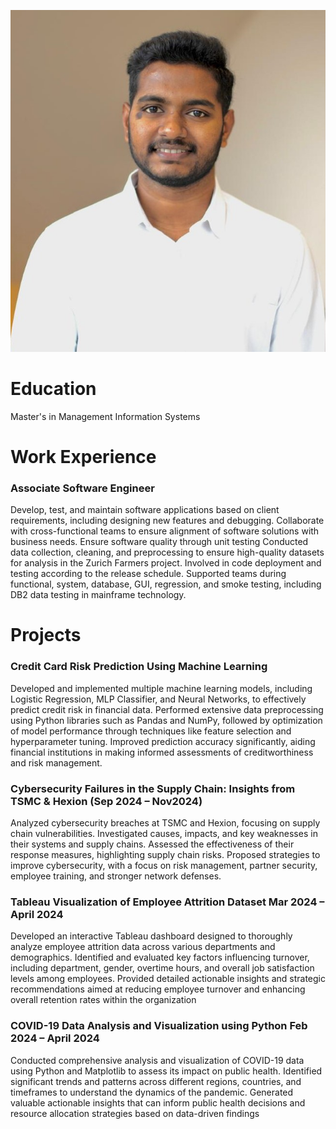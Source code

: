 ![](https://github.com/pcsubhashv/Purna-Chandra-Subhash-Veeravalli/blob/main/images/edited%20one.jpeg)
# Education
Master's in Management Information Systems

# Work Experience
### Associate Software Engineer
Develop, test, and maintain software applications based on client requirements, including designing new features 
and debugging.
Collaborate with cross-functional teams to ensure alignment of software solutions with business needs.
Ensure software quality through unit testing
Conducted data collection, cleaning, and preprocessing to ensure high-quality datasets for analysis in the Zurich 
Farmers project.
Involved in code deployment and testing according to the release schedule. Supported teams during functional, 
system, database, GUI, regression, and smoke testing, including DB2 data testing in mainframe technology.


# Projects
### Credit Card Risk Prediction Using Machine Learning
Developed and implemented multiple machine learning models, including Logistic Regression, MLP Classifier, 
and Neural Networks, to effectively predict credit risk in financial data.
Performed extensive data preprocessing using Python libraries such as Pandas and NumPy, followed by 
optimization of model performance through techniques like feature selection and hyperparameter tuning.
Improved prediction accuracy significantly, aiding financial institutions in making informed assessments of 
creditworthiness and risk management.
### Cybersecurity Failures in the Supply Chain: Insights from TSMC & Hexion (Sep 2024 – Nov2024)
Analyzed cybersecurity breaches at TSMC and Hexion, focusing on supply chain vulnerabilities.
Investigated causes, impacts, and key weaknesses in their systems and supply chains.
Assessed the effectiveness of their response measures, highlighting supply chain risks.
Proposed strategies to improve cybersecurity, with a focus on risk management, partner security, employee 
training, and stronger network defenses.
### Tableau Visualization of Employee Attrition Dataset Mar 2024 – April 2024
Developed an interactive Tableau dashboard designed to thoroughly analyze employee attrition data across 
various departments and demographics.
Identified and evaluated key factors influencing turnover, including department, gender, overtime hours, and 
overall job satisfaction levels among employees.
Provided detailed actionable insights and strategic recommendations aimed at reducing employee turnover and 
enhancing overall retention rates within the organization
### COVID-19 Data Analysis and Visualization using Python Feb 2024 – April 2024 
Conducted comprehensive analysis and visualization of COVID-19 data using Python and Matplotlib to assess its 
impact on public health.
Identified significant trends and patterns across different regions, countries, and timeframes to understand the 
dynamics of the pandemic.
Generated valuable actionable insights that can inform public health decisions and resource allocation strategies 
based on data-driven findings
